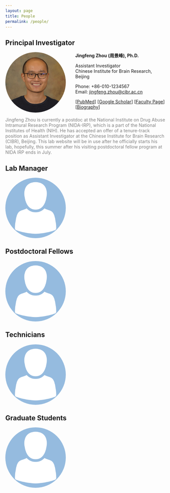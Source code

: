 ```yaml
---
layout: page
title: People
permalink: /people/
---
```

## Principal Investigator

<img align="left" width="190" style="margin-right:30px; border-radius: 50%; border: 0px solid #6495ED;" src="/people/jingfeng_head_shot.jpg" />

**Jingfeng Zhou (周景峰), Ph.D.**

Assistant Investigator<br>Chinese Institute for Brain Research, Beijing

Phone: +86-010-1234567<br>Email: [jingfeng.zhou@cibr.ac.cn](mailto:jingfeng.zhou@cibr.ac.cn)

[[PubMed](https://www.ncbi.nlm.nih.gov/myncbi/1-AMNoyoc62Qs/bibliography/public/?sortby=pubDate&sdirection=descending)] [[Google Scholar](https://scholar.google.com/citations?user=ZQD-fmcAAAAJ)] [[Faculty Page](https://scholar.google.com/citations?user=ZQD-fmcAAAA)] [[Biography](biography/jingfeng.md)] <br clear="left" />

<p style="color:gray">
Jingfeng Zhou is currently a postdoc at the National Institute on Drug Abuse Intramural Research Program (NIDA-IRP), which is a part of the National Institutes of Health (NIH). He has accepted an offer of a tenure-track position as Assistant Investigator at the Chinese Institute for Brain Research (CIBR), Beijing. This lab website will be in use after he officially starts his lab, hopefully, this summer after his visiting postdoctoral fellow program at NIDA IRP ends in July.
</p>

## Lab Manager

<img align="left" width="190" style="margin-right:30px; border-radius: 50%; border: 0px solid #6495ED;" src="/people/avatar.png" />

<br clear="left" />

<p> </p>

## Postdoctoral Fellows

<img align="left" width="190" style="margin-right:30px; border-radius: 50%; border: 0px solid #6495ED;" src="/people/avatar.png" />

<br clear="left" />

<p> </p>

## Technicians

<img align="left" width="190" style="margin-right:30px; border-radius: 50%; border: 0px solid #6495ED;" src="/people/avatar.png" />

<br clear="left" />

<p> </p>

## Graduate Students

<img align="left" width="190" style="margin-right:30px; border-radius: 50%; border: 0px solid #6495ED;" src="/people/avatar.png" />

<br clear="left" />

<p> </p>

<p> </p>

<br clear="left" />
<br clear="left" />
